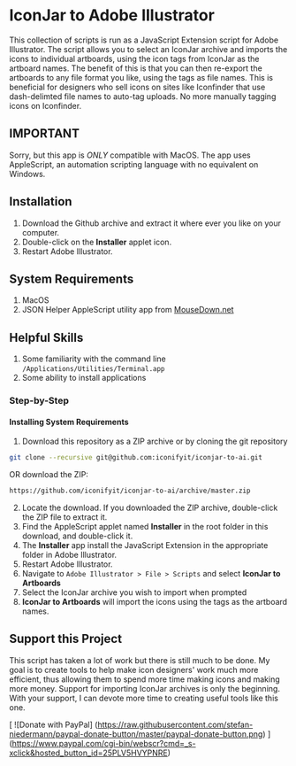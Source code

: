 # IconJar to Adobe Illustrator

This collection of scripts is run as a JavaScript Extension script for Adobe Illustrator. The script allows you to select an IconJar archive and imports the icons to individual artboards, using the icon tags from IconJar as the artboard names. The benefit of this is that you can then re-export the artboards to any file format you like, using the tags as file names. This is beneficial for designers who sell icons on sites like Iconfinder that use dash-delimted file names to auto-tag uploads. No more manually tagging icons on Iconfinder.

## IMPORTANT ##

Sorry, but this app is *ONLY* compatible with MacOS. The app uses AppleScript, an automation scripting language with no equivalent on Windows.

## Installation

1. Download the Github archive and extract it where ever you like on your computer.
2. Double-click on the **Installer** applet icon.
3. Restart Adobe Illustrator.

## System Requirements

1. MacOS
2. JSON Helper AppleScript utility app from [MouseDown.net](http://www.mousedown.net/mouseware/JSONHelper.html)

## Helpful Skills

1. Some familiarity with the command line `/Applications/Utilities/Terminal.app`
2. Some ability to install applications

### Step-by-Step

#### Installing System Requirements

1. Download this repository as a ZIP archive or by cloning the git repository 

```bash
git clone --recursive git@github.com:iconifyit/iconjar-to-ai.git
```
    
OR download the ZIP:
      
```bash
https://github.com/iconifyit/iconjar-to-ai/archive/master.zip
```
    
2. Locate the download. If you downloaded the ZIP archive, double-click the ZIP file to extract it.
3. Find the AppleScript applet named **Installer** in the root folder in this download, and double-click it.
4. The **Installer** app install the JavaScript Extension in the appropriate folder in Adobe Illustrator.
5. Restart Adobe Illustrator.
6. Navigate to `Adobe Illustrator > File > Scripts` and select **IconJar to Artboards**
7. Select the IconJar archive you wish to import when prompted
8. **IconJar to Artboards** will import the icons using the tags as the artboard names.

## Support this Project

This script has taken a lot of work but there is still much to be done. My goal is to create tools to help make icon designers' work much more efficient, thus allowing them to spend more time making icons and making more money. Support for importing IconJar archives is only the beginning. With your support, I can devote more time to creating useful tools like this one.

[ ![Donate with PayPal] (https://raw.githubusercontent.com/stefan-niedermann/paypal-donate-button/master/paypal-donate-button.png) ] (https://www.paypal.com/cgi-bin/webscr?cmd=_s-xclick&hosted_button_id=25PLV5HVYPNRE)
